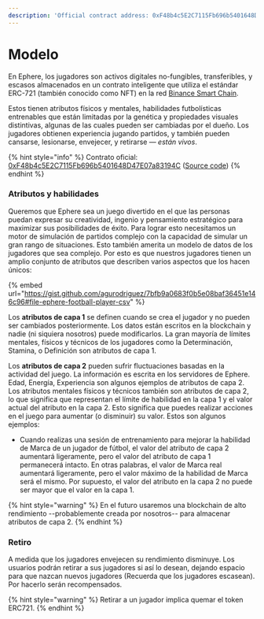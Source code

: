 ```yaml
---
description: 'Official contract address: 0xF48b4c5E2C7115Fb696b5401648D47E07a83194C'
---
```


# Modelo

En Ephere, los jugadores son activos digitales no-fungibles, transferibles, y escasos almacenados en un contrato inteligente que utiliza el estándar ERC-721 (también conocido como NFT) en la red [Binance Smart Chain](https://coinmarketcap.com/alexandria/article/what-is-binance-smart-chain).

Estos tienen atributos físicos y mentales, habilidades futbolísticas entrenables que están limitadas por la genética y propiedades visuales distintivas, algunas de las cuales pueden ser cambiadas por el dueño. Los jugadores obtienen experiencia jugando partidos, y también pueden cansarse, lesionarse, envejecer, y retirarse — _están vivos_.

{% hint style="info" %}
Contrato oficial: [0xF48b4c5E2C7115Fb696b5401648D47E07a83194C](https://bscscan.com/token/0xF48b4c5E2C7115Fb696b5401648D47E07a83194C) ([Source code](https://github.com/ephere-football/contracts/blob/master/contracts/EphereFootballerERC721.sol))
{% endhint %}

### Atributos y habilidades

Queremos que Ephere sea un juego divertido en el que las personas puedan expresar su creatividad, ingenio y pensamiento estratégico para maximizar sus posibilidades de éxito. Para lograr esto necesitamos un motor de simulación de partidos complejo con la capacidad de simular un gran rango de situaciones. Esto también amerita un modelo de datos de los jugadores que sea complejo. Por esto es que nuestros jugadores tienen un amplio conjunto de atributos que describen varios aspectos que los hacen únicos:

{% embed url="https://gist.github.com/agurodriguez/7bfb9a0683f0b5e08baf36451e146c96#file-ephere-football-player-csv" %}

Los **atributos de capa 1** se definen cuando se crea el jugador y no pueden ser cambiados posteriormente. Los datos están escritos en la blockchain y nadie (ni siquiera nosotros) puede modificarlos. La gran mayoría de límites mentales, físicos y técnicos de los jugadores como la Determinación, Stamina, o Definición son atributos de capa 1.

Los **atributos de capa 2** pueden sufrir fluctuaciones basadas en la actividad del juego. La información es escrita en los servidores de Ephere. Edad, Energía, Experiencia son algunos ejemplos de atributos de capa 2. Los atributos mentales físicos y técnicos también son atributos de capa 2, lo que significa que representan el límite de habilidad en la capa 1 y el valor actual del atributo en la capa 2. Esto significa que puedes realizar acciones en el juego para aumentar (o disminuir) su valor. Estos son algunos ejemplos:

* Cuando realizas una sesión de entrenamiento para mejorar la habilidad de Marca de un jugador de fútbol, el valor del atributo de capa 2 aumentará ligeramente, pero el valor del atributo de capa 1 permanecerá intacto. En otras palabras, el valor de Marca real aumentará ligeramente, pero el valor máximo de la habilidad de Marca será el mismo. Por supuesto, el valor del atributo en la capa 2 no puede ser mayor que el valor en la capa 1.

{% hint style="warning" %}
En el futuro usaremos una blockchain de alto rendimiento --probablemente creada por nosotros-- para almacenar atributos de capa 2.
{% endhint %}

### Retiro

A medida que los jugadores envejecen su rendimiento disminuye. Los usuarios podrán retirar a sus jugadores si así lo desean, dejando espacio para que nazcan nuevos jugadores (Recuerda que los jugadores escasean). Por hacerlo serán recompensados.

{% hint style="warning" %}
Retirar a un jugador implica quemar el token ERC721.
{% endhint %}
